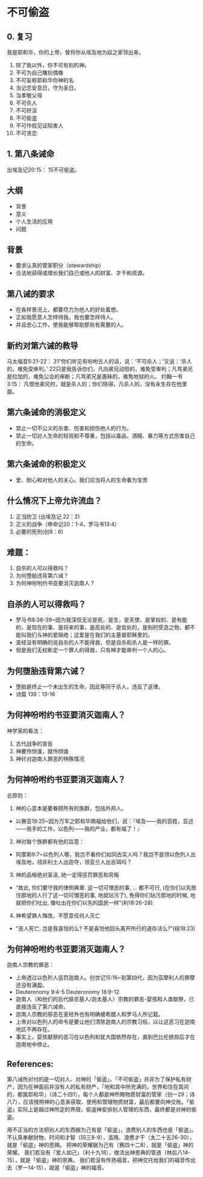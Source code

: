 # 不可偷盗

## 0. 复习
我是耶和华，你的上帝，曾将你从埃及地为奴之家领出来。
1. 除了我以外，你不可有别的神。
2. 不可为自己雕刻偶像
3. 不可妄称耶和华你神的名
4. 当记念安息日，守为圣日。
5. 当孝敬父母
6. 不可杀人
7. 不可奸淫
8. 不可偷盗
9. 不可作假见证陷害人
10. 不可贪恋
## 1. 第八条诫命
出埃及记20:15：
15不可偷盗。
## 大纲
- 背景
- 意义
- 个人生活的应用
- 问题

## 背景
- 要求认真的管家职分（stewardship）
- 合法地获得或增长我们自己或他人的财富、才干和资源。

## 第八诫的要求
- 在各样景况上，都要尽力为他人的好处着想。
- 正如我愿意人怎样待我，我也要怎样待人。
- 并且忠心工作，使我能够帮助那些有需要的人。

## 新约对第六诫的教导
马太福音5:21-22：
21“你们听见有吩咐古人的话，说：‘不可杀人；’又说：‘杀人的，难免受审判。’
22只是我告诉你们，凡向弟兄动怒的，难免受审判；凡骂弟兄是拉加的，难免公会的审断；凡骂弟兄是愚昧的，难免地狱的火。
约翰一书3:15： 凡恨他弟兄的，就是杀人的；你们晓得，凡杀人的，没有永生存在他里面。

## 第六条诫命的消极定义
- 禁止一切不公义的杀害、伤害和损伤他人的行为。
- 禁止一切对人生命的轻视和不尊重，包括以毒品、酒精、暴力等方式伤害自己的生命。

## 第六条诫命的积极定义
- 爱、耐心和对他人的关心。我们应当将人的生命看为宝贵


## 什么情况下上帝允许流血？
1. 正当防卫 (出埃及记 22：2)
2. 正义的战争（申命记20：1-4，罗马书13:4）
3. 必要的死刑(创9：6)

## 难题：
1. 自杀的人可以得救吗？
2. 为何堕胎违背第六诫？
3. 为何神吩咐约书亚要消灭迦南人？

## 自杀的人可以得救吗？

- 罗马书8:38-39~因为我深信无论是死、是生，是天使、是掌权的、是有能的，是现在的事、是将来的事，是高处的、是低处的，是别的受造之物，都不能叫我们与神的爱隔绝；这爱是在我们的主基督耶稣里的。
- 圣经没有明确的说自杀的人不能得救，但是自杀和杀人是一样的罪。
- 但是我们无权断定一个罪人的得救，只有神才能审判一个人的心。

## 为何堕胎违背第六诫？
- 堕胎是终止一个未出生的生命，因此等同于杀人，违反了这律。
- 诗篇 139：13-16

## 为何神吩咐约书亚要消灭迦南人？

神学家的看法：
1. 古代战争的宣告
2. 神要怜悯谁，就怜悯谁
3. 神针对迦南人罪恶的特殊情况

## 为何神吩咐约书亚要消灭迦南人？
总原则：
1. 神的心意本是要眷顾所有的族群，包括外邦人。
- 以赛亚19:25~因为万军之耶和华赐福给他们，说：『埃及——我的百姓，亚述——我手的工作，以色列——我的产业，都有福了！』
2. 神对每个族群都有他的旨意：
- 阿摩斯9:7~以色列人哪，我岂不看你们如同古实人吗？我岂不是领以色列人出埃及地，领非利士人出迦夺，领亚兰人出吉珥吗？
3. 神的品格绝对圣洁, 祂一定得惩罚罪恶和背叛
-  “故此, 你们要守我的律例典章. 这一切可憎恶的事, … 都不可行, (在你们以先居住那地的人行了这一切可憎恶的事, 地就玷污了), 免得你们玷污那地的时候, 地就把你们吐出, 像吐出在你们以先的国民一样”(利18:26-28).
4. 神希望罪人悔改，不愿意任何人灭亡
-  “恶人死亡, 岂是我喜悦的么? 不是喜悦他回头离开所行的道存活么?”(结18:23)

## 为何神吩咐约书亚要消灭迦南人？
迦南人宗教的罪恶：
- 上帝透过以色列人惩罚迦南人。创世记15:16~到第四代，因为亚摩利人的罪孽还没有满盈。
- Deuteronomy 9:4-5 Deuteronomy 18:9-12
- 迦南人（和他们的后代腓尼基人/迦太基人）宗教的罪恶-婴孩和人类献祭，已直接违反了第六诫命。
- 迦南人宗教的邪恶在圣经外也有明确被希腊人和罗马人所记载。
- 上帝对以色列人的命令是要让他们清除迦南人的宗教习俗，以让这恶习在迦南地区不再存在。
- 事实上，婴孩献祭的恶习在以色列和犹大国依然存在，直到巴比伦掳掠后才在迦南地中停止。

## References:
第八诫所对付的是一切对人、对神的「偷盗」。「不可偷盗」并非为了保护私有财产，因为在神面前并没有人的私有财产，「地和其中所充满的，世界和住在其间的，都属耶和华」（诗二十四1）。每个人都是神所赐物质财富的管家（创一29；诗八7），应该按照神的心意来获取、使用和管理物质财富，最后都要向神交账。「偷盗」实际上是越过神所定的界限，偷盗神安排别人管理的东西，最终都是对神的偷盗。

用不正当的方法把别人的东西据为己有是「偷盗」，浪费别人的东西也是「偷盗」。
不认真奉献财物、时间和才智（玛三8-9），滥用、浪费才干（太二十五26-30），就是「偷盗」神的恩赐。
把神的荣耀据为己有（赛四十二8），就是「偷盗」神的荣耀。
我们若没有「爱人如己」（利十九18），做流出神恩典的管道（林后八14-15），就是「偷盗」神的恩典。
我们若没有传扬福音，把神交托给我们的福音传出去（罗一14-15），就是「偷盗」神的福音。